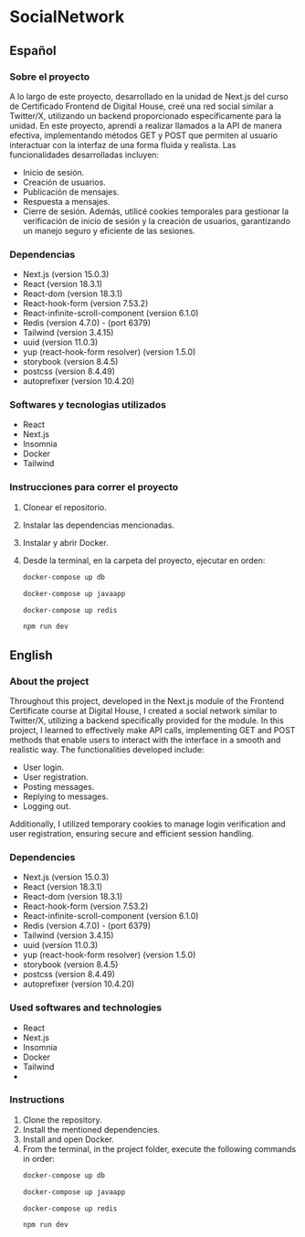 # SocialNetwork

## Español
### Sobre el proyecto
A lo largo de este proyecto, desarrollado en la unidad de Next.js del curso de Certificado Frontend de Digital House, creé una red social similar a Twitter/X, utilizando un backend proporcionado específicamente para la unidad.
En este proyecto, aprendí a realizar llamados a la API de manera efectiva, implementando métodos GET y POST que permiten al usuario interactuar con la interfaz de una forma fluida y realista. Las funcionalidades desarrolladas incluyen:
- Inicio de sesión.
- Creación de usuarios.
- Publicación de mensajes.
- Respuesta a mensajes.
- Cierre de sesión.
Además, utilicé cookies temporales para gestionar la verificación de inicio de sesión y la creación de usuarios, garantizando un manejo seguro y eficiente de las sesiones.

### Dependencias
- Next.js (version 15.0.3)
- React (version 18.3.1)
- React-dom (version 18.3.1)
- React-hook-form (version 7.53.2)
- React-infinite-scroll-component (version 6.1.0)
- Redis (version 4.7.0) - (port 6379)
- Tailwind (version 3.4.15)
- uuid (version 11.0.3)
- yup (react-hook-form resolver) (version 1.5.0)
- storybook (version 8.4.5)
- postcss (version 8.4.49)
- autoprefixer (version 10.4.20)

### Softwares y tecnologias utilizados
- React
- Next.js
- Insomnia
- Docker
- Tailwind

### Instrucciones para correr el proyecto
1. Clonear el repositorio.
2. Instalar las dependencias mencionadas.
3. Instalar y abrir Docker.
4. Desde la terminal, en la carpeta del proyecto, ejecutar en orden:

   ```bash
   docker-compose up db
   ```
   ```bash
   docker-compose up javaapp
   ```
   ```bash
   docker-compose up redis
   ```
   ```bash
   npm run dev
   ```
   

## English
### About the project
Throughout this project, developed in the Next.js module of the Frontend Certificate course at Digital House, I created a social network similar to Twitter/X, utilizing a backend specifically provided for the module.
In this project, I learned to effectively make API calls, implementing GET and POST methods that enable users to interact with the interface in a smooth and realistic way. The functionalities developed include:
- User login.
- User registration.
- Posting messages.
- Replying to messages.
- Logging out.

Additionally, I utilized temporary cookies to manage login verification and user registration, ensuring secure and efficient session handling.

### Dependencies
- Next.js (version 15.0.3)
- React (version 18.3.1)
- React-dom (version 18.3.1)
- React-hook-form (version 7.53.2)
- React-infinite-scroll-component (version 6.1.0)
- Redis (version 4.7.0) - (port 6379)
- Tailwind (version 3.4.15)
- uuid (version 11.0.3)
- yup (react-hook-form resolver) (version 1.5.0)
- storybook (version 8.4.5)
- postcss (version 8.4.49)
- autoprefixer (version 10.4.20)

### Used softwares and technologies
- React
- Next.js
- Insomnia
- Docker
- Tailwind
- 
### Instructions
1. Clone the repository.
2. Install the mentioned dependencies.
3. Install and open Docker.
4. From the terminal, in the project folder, execute the following commands in order:
   ```bash
   docker-compose up db
   ```
   ```bash
   docker-compose up javaapp
   ```
   ```bash
   docker-compose up redis
   ```
   ```bash
   npm run dev
   ```
